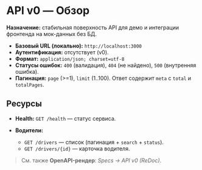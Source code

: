 # API v0 — Обзор

**Назначение:** стабильная поверхность API для демо и интеграции фронтенда на мок-данных без БД.

* **Базовый URL (локально):** `http://localhost:3000`
* **Аутентификация:** отсутствует (v0).
* **Формат:** `application/json; charset=utf-8`
* **Статусы ошибок:** `400` (валидация), `404` (не найдено), `500` (внутренняя ошибка).
* **Пагинация:** `page` (>=1), `limit` (1..100). Ответ содержит `meta` с `total` и `totalPages`.

## Ресурсы

* **Health:** `GET /health` — статус сервиса.
* **Водители:**

  * `GET /drivers` — список (пагинация + `search` + `status`).
  * `GET /drivers/{id}` — карточка водителя.

> См. также **OpenAPI-рендер**: *Specs → API v0 (ReDoc)*.
